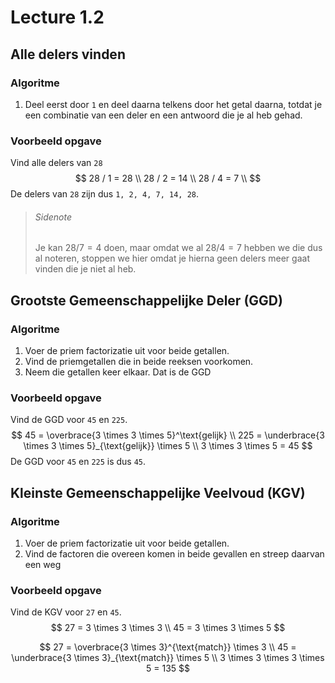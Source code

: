 # Lecture 1.2

## Alle delers vinden

### Algoritme

1. Deel eerst door `1` en deel daarna telkens door het getal daarna, totdat je een combinatie van een deler en een antwoord die je al heb gehad.

### Voorbeeld opgave

Vind alle delers van `28`
$$
28 / 1 = 28 \\
28 / 2 = 14 \\
28 / 4 = 7 \\
$$
De delers van `28` zijn dus `1, 2, 4, 7, 14, 28`.

> ###### Sidenote
>
> Je kan $28 / 7 = 4$ doen, maar omdat we al $28 / 4 = 7$ hebben we die dus al noteren, stoppen we hier omdat je hierna geen delers meer gaat vinden die je niet al heb.

## Grootste Gemeenschappelijke Deler (GGD)

### Algoritme

1. Voer de priem factorizatie uit voor beide getallen.
2. Vind de priemgetallen die in beide reeksen voorkomen.
3. Neem die getallen keer elkaar. Dat is de GGD

### Voorbeeld opgave

Vind de GGD voor `45` en `225`.
$$
45 = \overbrace{3 \times 3 \times 5}^\text{gelijk} \\
225 = \underbrace{3 \times 3 \times 5}_{\text{gelijk}} \times 5 \\
3 \times 3 \times 5 = 45
$$
De GGD voor `45` en `225` is dus `45`.

## Kleinste Gemeenschappelijke Veelvoud (KGV)

### Algoritme

1. Voer de priem factorizatie uit voor beide getallen.
2. Vind de factoren die overeen komen in beide gevallen en streep daarvan een weg

### Voorbeeld opgave

Vind de KGV voor `27` en `45`.
$$
27 = 3 \times 3 \times 3 \\
45 = 3 \times 3 \times 5
$$

$$
27 = \overbrace{3 \times 3}^{\text{match}} \times 3 \\
45 = \underbrace{3 \times 3}_{\text{match}} \times 5 \\
3 \times 3 \times 3 \times 5 = 135
$$

